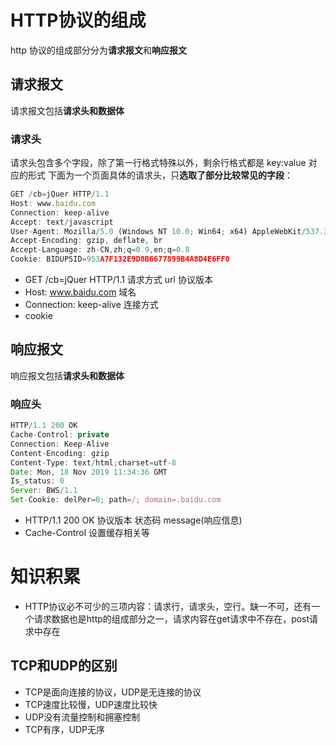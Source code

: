 # HTTP协议的组成
http 协议的组成部分分为**请求报文**和**响应报文**
## 请求报文
请求报文包括**请求头和数据体**
### 请求头
请求头包含多个字段，除了第一行格式特殊以外，剩余行格式都是 key:value 对应的形式
下面为一个页面具体的请求头，只**选取了部分比较常见的字段**：

```js
GET /cb=jQuer HTTP/1.1
Host: www.baidu.com
Connection: keep-alive
Accept: text/javascript
User-Agent: Mozilla/5.0 (Windows NT 10.0; Win64; x64) AppleWebKit/537.36 (KHTML, like Gecko) Chrome/78.0.3904.97 Safari/537.36
Accept-Encoding: gzip, deflate, br
Accept-Language: zh-CN,zh;q=0.9,en;q=0.8
Cookie: BIDUPSID=953A7F132E9D8B6677899B4A8D4E6FF0
```
- GET /cb=jQuer HTTP/1.1
请求方式 url 协议版本
- Host: www.baidu.com
域名
- Connection: keep-alive
连接方式
- cookie
## 响应报文
响应报文包括**请求头和数据体**
### 响应头
```js
HTTP/1.1 200 OK
Cache-Control: private
Connection: Keep-Alive
Content-Encoding: gzip
Content-Type: text/html;charset=utf-8
Date: Mon, 18 Nov 2019 11:34:36 GMT
Is_status: 0
Server: BWS/1.1
Set-Cookie: delPer=0; path=/; domain=.baidu.com
```
- HTTP/1.1 200 OK
协议版本 状态码 message(响应信息)
- Cache-Control
设置缓存相关等

# 知识积累
- HTTP协议必不可少的三项内容：请求行，请求头，空行。缺一不可，还有一个请求数据也是http的组成部分之一，请求内容在get请求中不存在，post请求中存在

## TCP和UDP的区别
- TCP是面向连接的协议，UDP是无连接的协议
- TCP速度比较慢，UDP速度比较快
- UDP没有流量控制和拥塞控制
- TCP有序，UDP无序
